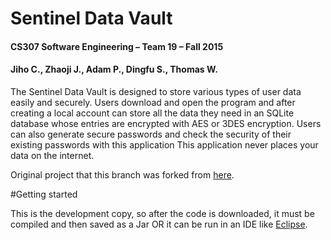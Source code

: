 # Sentinel Data Vault

#### CS307 Software Engineering – Team 19 – Fall 2015
#### Jiho C., Zhaoji J., Adam P., Dingfu S., Thomas W.


The Sentinel Data Vault is designed to store various types of user data easily and securely. Users download and open the program and after creating a local account can store all the data they need in an SQLite database whose entries are encrypted with AES or 3DES encryption. Users can also generate secure passwords and check the security of their existing passwords with this application This application never places your data on the internet. 

Original project that this branch was forked from [here](https://github.com/JihoChoi/CS307-Team-19-Sentinel-Data-Vault).


#Getting started

This is the development copy, so after the code is downloaded, it must be compiled and then saved as a Jar OR it can be run in an IDE like [Eclipse](http://www.eclipse.org/users/).
